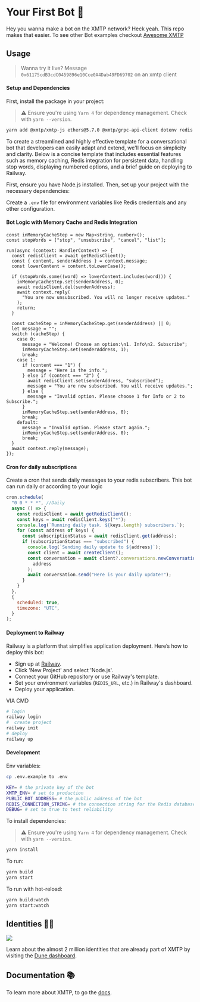 # Your First Bot 🤖

Hey you wanna make a bot on the XMTP network? Heck yeah. This repo makes that easier. To see other Bot examples checkout [Awesome XMTP](https://github.com/xmtp/awesome-xmtp)

## Usage

> Wanna try it live? Message `0x61175cdB3cdC0459896e10Cce0A4Dab49FD69702` on an xmtp client

#### Setup and Dependencies

First, install the package in your project:

> ⚠️ Ensure you're using `Yarn 4` for dependency management. Check with `yarn --version`.

```bash
yarn add @xmtp/xmtp-js ethers@5.7.0 @xmtp/grpc-api-client dotenv redis node-cron
```

To create a streamlined and highly effective template for a conversational bot that developers can easily adapt and extend, we'll focus on simplicity and clarity. Below is a concise template that includes essential features such as memory caching, Redis integration for persistent data, handling stop words, displaying numbered options, and a brief guide on deploying to Railway.

First, ensure you have Node.js installed. Then, set up your project with the necessary dependencies:

Create a `.env` file for environment variables like Redis credentials and any other configuration.

#### Bot Logic with Memory Cache and Redis Integration

```tsx
const inMemoryCacheStep = new Map<string, number>();
const stopWords = ["stop", "unsubscribe", "cancel", "list"];

run(async (context: HandlerContext) => {
  const redisClient = await getRedisClient();
  const { content, senderAddress } = context.message;
  const lowerContent = content.toLowerCase();

  if (stopWords.some((word) => lowerContent.includes(word))) {
    inMemoryCacheStep.set(senderAddress, 0);
    await redisClient.del(senderAddress);
    await context.reply(
      "You are now unsubscribed. You will no longer receive updates."
    );
    return;
  }

  const cacheStep = inMemoryCacheStep.get(senderAddress) || 0;
  let message = "";
  switch (cacheStep) {
    case 0:
      message = "Welcome! Choose an option:\n1. Info\n2. Subscribe";
      inMemoryCacheStep.set(senderAddress, 1);
      break;
    case 1:
      if (content === "1") {
        message = "Here is the info.";
      } else if (content === "2") {
        await redisClient.set(senderAddress, "subscribed");
        message = "You are now subscribed. You will receive updates.";
      } else {
        message = "Invalid option. Please choose 1 for Info or 2 to Subscribe.";
      }
      inMemoryCacheStep.set(senderAddress, 0);
      break;
    default:
      message = "Invalid option. Please start again.";
      inMemoryCacheStep.set(senderAddress, 0);
      break;
  }
  await context.reply(message);
});
```

#### Cron for daily subscriptions

Create a cron that sends daily messages to your redis subscribers. This bot can run daily or according to your logic

```jsx
cron.schedule(
  "0 0 * * *", //Daily
  async () => {
    const redisClient = await getRedisClient();
    const keys = await redisClient.keys("*");
    console.log(`Running daily task. ${keys.length} subscribers.`);
    for (const address of keys) {
      const subscriptionStatus = await redisClient.get(address);
      if (subscriptionStatus === "subscribed") {
        console.log(`Sending daily update to ${address}`);
        const client = await createClient();
        const conversation = await client?.conversations.newConversation(
          address
        );
        await conversation.send("Here is your daily update!");
      }
    }
  },
  {
    scheduled: true,
    timezone: "UTC",
  }
);
```

#### Deployment to Railway

Railway is a platform that simplifies application deployment. Here’s how to deploy this bot:

- Sign up at [Railway](https://railway.app/).
- Click 'New Project' and select 'Node.js'.
- Connect your GitHub repository or use Railway's template.
- Set your environment variables (`REDIS_URL`, etc.) in Railway's dashboard.
- Deploy your application.

VIA CMD

```bash
# login
railway login
#  create project
railway init
# deploy
railway up
```

#### Development

Env variables:

```bash
cp .env.example to .env
```

```bash
KEY= # the private key of the bot
XMTP_ENV= # set to production
PUBLIC_BOT_ADDRESS= # the public address of the bot
REDIS_CONNECTION_STRING= # the connection string for the Redis database
DEBUG= # set to true to test reliability
```

To install dependencies:

> ⚠️ Ensure you're using `Yarn 4` for dependency management. Check with `yarn --version`.

```bash
yarn install
```

To run:

```bash
yarn build
yarn start
```

To run with hot-reload:

```bash
yarn build:watch
yarn start:watch
```

## Identities 🥷🏻

![](https://github.com/xmtp/awesome-xmtp/assets/1447073/9bb4f8c2-321e-4b6d-b52e-2105d69c4d47)

Learn about the almost 2 million identities that are already part of XMTP by visiting the [Dune dashboard](https://dune.com/xmtp_team/dash).

## Documentation 📚

To learn more about XMTP, to go the [docs](https://docs.xmtp.org/).
